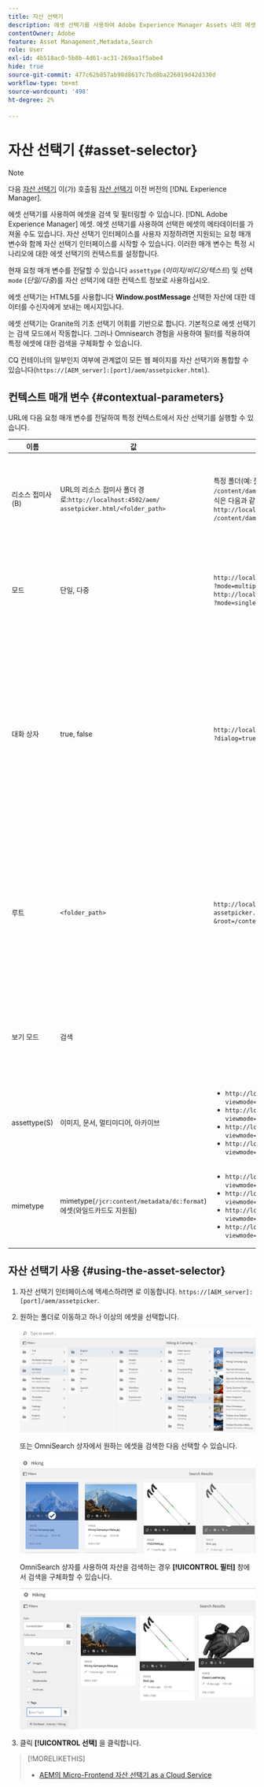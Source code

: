 ```yaml
---
title: 자산 선택기
description: 에셋 선택기를 사용하여 Adobe Experience Manager Assets 내의 에셋에 대한 메타데이터를 검색, 필터링, 검색 및 가져오는 방법을 알아봅니다. 자산 선택기 인터페이스를 사용자 지정하는 방법도 알아봅니다.
contentOwner: Adobe
feature: Asset Management,Metadata,Search
role: User
exl-id: 4b518ac0-5b8b-4d61-ac31-269aa1f5abe4
hide: true
source-git-commit: 477c62b857ab98d8617c7bd8ba226019d42d330d
workflow-type: tm+mt
source-wordcount: '498'
ht-degree: 2%

---
```


# 자산 선택기 {#asset-selector}

>[!NOTE]
>
>다음 [자산 선택기](https://experienceleague.adobe.com/docs/experience-manager-cloud-service/content/assets/manage/asset-selector.html?lang=en) 이(가) 호출됨 [자산 선택기](https://helpx.adobe.com/experience-manager/6-2/assets/using/asset-picker.html) 이전 버전의 [!DNL Experience Manager].

에셋 선택기를 사용하여 에셋을 검색 및 필터링할 수 있습니다. [!DNL Adobe Experience Manager] 에셋. 에셋 선택기를 사용하여 선택한 에셋의 메타데이터를 가져올 수도 있습니다. 자산 선택기 인터페이스를 사용자 지정하려면 지원되는 요청 매개 변수와 함께 자산 선택기 인터페이스를 시작할 수 있습니다. 이러한 매개 변수는 특정 시나리오에 대한 에셋 선택기의 컨텍스트를 설정합니다.

현재 요청 매개 변수를 전달할 수 있습니다 `assettype` (*이미지/비디오/텍스트*) 및 선택 `mode` (*단일/다중*)를 자산 선택기에 대한 컨텍스트 정보로 사용하십시오.

에셋 선택기는 HTML5를 사용합니다 **Window.postMessage** 선택한 자산에 대한 데이터를 수신자에게 보내는 메시지입니다.

에셋 선택기는 Granite의 기초 선택기 어휘를 기반으로 합니다. 기본적으로 에셋 선택기는 검색 모드에서 작동합니다. 그러나 Omnisearch 경험을 사용하여 필터를 적용하여 특정 에셋에 대한 검색을 구체화할 수 있습니다.

CQ 컨테이너의 일부인지 여부에 관계없이 모든 웹 페이지를 자산 선택기와 통합할 수 있습니다(`https://[AEM_server]:[port]/aem/assetpicker.html`).

## 컨텍스트 매개 변수 {#contextual-parameters}

URL에 다음 요청 매개 변수를 전달하여 특정 컨텍스트에서 자산 선택기를 실행할 수 있습니다.

| 이름 | 값 | 예 | 용도 |
|---|---|---|---|
| 리소스 접미사(B) | URL의 리소스 접미사 폴더 경로:`http://localhost:4502/aem/`<br>`assetpicker.html/<folder_path>` | 특정 폴더(예: 폴더)가 선택된 상태로 자산 선택기를 실행하려면 `/content/dam/we-retail/en/activities` 선택한 경우 URL의 형식은 다음과 같아야 합니다. `http://localhost:4502/aem/assetpicker.html`<br>`/content/dam/we-retail/en/activities?assettype=images` | 자산 선택기를 시작할 때 특정 폴더를 선택해야 하는 경우 리소스 접미사로 전달합니다. |
| 모드 | 단일, 다중 | `http://localhost:4502/aem/assetpicker.html`<br>`?mode=multiple` <br> `http://localhost:4502/aem/assetpicker.html`<br>`?mode=single` | 다중 모드에서는 에셋 선택기를 사용하여 여러 에셋을 동시에 선택할 수 있습니다. |
| 대화 상자 | true, false | `http://localhost:4502/aem/assetpicker.html`<br>`?dialog=true` | 이러한 매개 변수를 사용하여 자산 선택기를 [Granite] 대화 상자로 엽니다. 이 옵션은 Granite 경로 필드를 통해 자산 선택기를 시작하고 pickerSrc URL로 구성하는 경우에만 적용할 수 있습니다. |
| 루트 | `<folder_path>` | `http://localhost:4502/aem/`<br>`assetpicker.html?assettype=images`<br>`&root=/content/dam/we-retail/en/activities` | 이 옵션을 사용하여 자산 선택기의 루트 폴더를 지정합니다. 이 경우 에셋 선택기를 사용하면 루트 폴더 아래에서 하위 에셋(직접/간접)만 선택할 수 있습니다. |
| 보기 모드 | 검색 |  | assettype 및 mimetype 매개 변수와 함께 검색 모드에서 자산 선택기를 시작합니다. |
| assettype(S) | 이미지, 문서, 멀티미디어, 아카이브 | <ul><li>`http://localhost:4502/aem/assetpicker.html?viewmode=search&assettype=images`</li> <li>`http://localhost:4502/aem/assetpicker.html?viewmode=search&assettype=documents`</li> <li>`http://localhost:4502/aem/assetpicker.html?viewmode=search&assettype=multimedia`</li> <li>`http://localhost:4502/aem/assetpicker.html?viewmode=search&assettype=archives`</li> | 전달된 값을 기반으로 자산 유형을 필터링하려면 이 옵션을 사용합니다. |
| mimetype | mimetype(`/jcr:content/metadata/dc:format`) 에셋(와일드카드도 지원됨) | <ul><li>`http://localhost:4502/aem/assetpicker.html?viewmode=search&mimetype=image/png`</li>  <li>`http://localhost:4502/aem/assetpicker.html?viewmode=search&?mimetype=*png`</li>  <li>`http://localhost:4502/aem/assetpicker.html?viewmode=search&mimetype=*presentation`</li>  <li>`http://localhost:4502/aem/assetpicker?viewmode=search&mimetype=*presentation&mimetype=*png`</li></ul> | MIME 유형을 기반으로 자산을 필터링하는 데 사용합니다. |

## 자산 선택기 사용 {#using-the-asset-selector}

1. 자산 선택기 인터페이스에 액세스하려면 로 이동합니다. `https://[AEM_server]:[port]/aem/assetpicker`.
1. 원하는 폴더로 이동하고 하나 이상의 에셋을 선택합니다.

   ![chlimage_1-441](assets/chlimage_1-441.png)

   또는 OmniSearch 상자에서 원하는 에셋을 검색한 다음 선택할 수 있습니다.

   ![chlimage_1-442](assets/chlimage_1-442.png)

   OmniSearch 상자를 사용하여 자산을 검색하는 경우 **[!UICONTROL 필터]** 창에서 검색을 구체화할 수 있습니다.

   ![chlimage_1-443](assets/chlimage_1-443.png)

1. 클릭 **[!UICONTROL 선택]** 을 클릭합니다.

>[!MORELIKETHIS]
>
>* [AEM의 Micro-Frontend 자산 선택기 as a Cloud Service](https://experienceleague.adobe.com/docs/experience-manager-cloud-service/content/assets/manage/asset-selector.html?lang=en)
